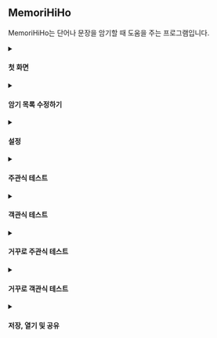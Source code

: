 ## MemoriHiHo

MemoriHiHo는 단어나 문장을 암기할 때 도움을 주는 프로그램입니다.
<details><summary><h4>첫 화면</h4></summary>
<p>
<img src="screenshots/preview.png"><br>
프로그램을 켜면 이 화면이 나옵니다. 왼쪽에 문제를, 오른쪽에 답이 쓰여 있어서 이 화면에서 스크롤하면서 암기를 하시면 됩니다.<br>
"수정" 버튼을 누르면 수정하는 화면으로 이동하며, "테스트" 버튼을 누르면 어떤 테스트를 할지 창이 뜹니다.<br>
<img src="screenshots/choosetesttype.png">
</p>
</details>

<details><summary><h4>암기 목록 수정하기</h4></summary>
<p>
<img src="screenshots/edit.png"><br>
암기할 목록을 수정하는 화면입니다.<br>
제목, 제작자, 설명을 바꿀 수 있으며, 객관식 테스트를 할 때 선택지의 개수, 테스트를 볼 때 순서를 섞는지 여부를 설정할 수 있습니다.<br>
각 항목마다 ^(위쪽 화살표), +, X 총 3개의 버튼이 있습니다.<br>
- ^는 자기 자신 항목과 바로 위쪽 항목의 위치를 뒤바꾸는 버튼입니다.<br>
- +는 자기 자신보다 바로 아래에 빈 항목을 새로 추가하는 버튼입니다.<br>
- X는 자기 자신 항목을 제거하는 버튼입니다.<br>
  
</p>
</details>

<details><summary><h4>설정</h4></summary>
<p>
<img src="screenshots/settingsmenu.png"><br><img src="screenshots/settings.png"><br>
설정에 들어가면 이 프로그램의 언어를 바꿀 수 있습니다. 현재는 한국어와 영어만 지원합니다.<br>
</p>
</details>

<details><summary><h4>주관식 테스트</h4></summary>
<p>
<img src="screenshots/subjective.png"><br>
문제만을 보고 답을 칸에 써서 맞추는 주관식 테스트입니다. 도중에 취소 버튼을 누르면 테스트가 종료됩니다.<br>
<img src="screenshots/subjective2.png"><br>
<img src="screenshots/subjective3.png"><br>
확인 버튼을 누르면 채점이 되고 일치하는 글자 수가 점수로 환산됩니다.<br>
<img src="screenshots/subjectivecomplete.png"><br>
테스트가 끝나면 점수, 푼 문제 수, 총 걸린 시간, 한 문제당 걸린 평균 시간을 알려줍니다.<br>
</p>
</details>

<details><summary><h4>객관식 테스트</h4></summary>
<p>
<img src="screenshots/multiplechoice.png"><br>
문제만을 보고 선택지 중에 맞는 것을 고르는 객관식 테스트입니다. 도중에 취소 버튼을 누르면 테스트가 종료됩니다.<br>
<img src="screenshots/multiplechoice2.png"><br>
확인 버튼을 누르면 채점이 되며, 맞으면 점수를 얻고, 틀리면 얻지 못합니다.<br>
주관식 테스트와 마찬가지로 테스트가 끝나면 점수, 푼 문제 수, 총 걸린 시간, 한 문제당 걸린 평균 시간을 알려줍니다.<br>
</p>
</details>

<details><summary><h4>거꾸로 주관식 테스트</h4></summary>
<p>
<img src="screenshots/revsubjective.png"><br>
주관식 테스트와 방법은 똑같으나 답과 문제가 뒤바뀐, 답만 보고 문제를 서술하는 테스트입니다.<br>
</p>
</details>

<details><summary><h4>거꾸로 객관식 테스트</h4></summary>
<p>
<img src="screenshots/revmultiplechoice.png"><br>
객관식 테스트와 방법은 똑같으나 답과 문제가 뒤바뀐, 답만 보고 문제를 고르는 테스트입니다.<br>
</p>
</details>

<details><summary><h4>저장, 열기 및 공유</h4></summary>
<p>
<img src="screenshots/savemenu.png"><br>
만든 단어장은 파일로 저장하고 언제든지 다시 열 수 있습니다.<br>
<img src="screenshots/save.png"><br>
파일 확장자는 .mhd입니다.<br>
<img src="screenshots/draganddrop.png"><br>
또한 파일을 프로그램으로 드래그 앤 드롭하는 것으로도 열 수 있습니다.<br>
</p>
</details>
